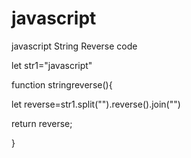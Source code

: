 # javascript
javascript String Reverse code 

let str1="javascript"

function stringreverse(){

let reverse=str1.split("").reverse().join("")

return reverse;

}
